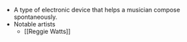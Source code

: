 - A type of electronic device that helps a musician compose spontaneously.
- Notable artists
    - [[Reggie Watts]]
